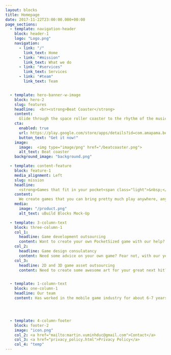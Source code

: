 ```yaml
---
layout: blocks
title: Homepage
date: 2017-11-22T23:00:00.000+00:00
page_sections:
  - template: navigation-header
    block: header-1
    logo: "Logo.png"
    navigation:
      - link: "/"
        link_text: Home
      - link: "#mission"
        link_text: What we do
      - link: "#services"
        link_text: Services
      - link: "#team"
        link_text: Team


  - template: hero-banner-w-image
    block: hero-2
    slug: features
    headline:  <br><strong>Beat Coaster</strong>
    content:
      Glide through the space roller coaster to the rhythm of the music. A thrilling experience.
    cta:
      enabled: true
      url: https://play.google.com/store/apps/details?id=com.amapama.beatcoasterv3
      button_text: "Get it now!"
    image:
      image:  <img type="image/png" href="/beatcoaster.png">
      alt_text: Beat coaster
    background_image: "background.png"

  - template: content-feature
    block: feature-1
    media_alignment: Left
    slug: mission
    headline:
      <strong>Games that fit in your pocket<span class="light">&nbsp;</span></strong>
    content:
      We create games that you can bring pretty much play anywhere, anytime on your favorite smart phone and smart watch.
    media:
      image: "/product.png"
      alt_text: uBuild Blocks Mock-Up

  - template: 3-column-text
    block: three-column-1
    col_1: 
      headline: Game development outsourcing
      content: Want to create your own PocketSized game with our help? Fear not. We can help you create your own mobile or watch game at a minimal cost.
    col_2: 
      headline: Game design consulatancy
      content: Need some advice on your own game? Fear not, with our years of experience we can prodive you with help you never knew you needed.
    col_3: 
      headline: 2D and 3D game asset outsourcing
      content: Need to create some awesome art for your great next hit? Of course we can help you with that.


  - template: 1-column-text
    block: one-column-1
    headline: Our team
    content: Has worked in the mobile game industry for about 6-7 years now, having worked on dozens of games, ranging from hypercasual up to hardcore games.




  - template: 4-column-footer
    block: footer-2
    image: "icon.png"
    col_2: <a href="mailto:martin.vuminhduc@gmail.com">Contact</a>
    col_3: <a href="privacy_policy.html">Privacy Policy</a>
    col_4: "temp"
---
```

